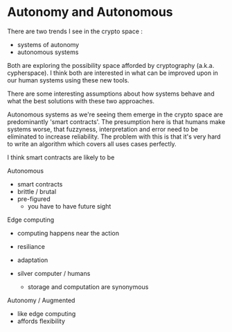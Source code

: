 # Autonomy and Autonomous

There are two trends I see in the crypto space :
  - systems of autonomy
  - autonomous systems

Both are exploring the possibility space afforded by cryptography (a.k.a. cypherspace).
I think both are interested in what can be improved upon in our human systems using these new tools.

There are some interesting assumptions about how systems behave and what the best solutions with these two approaches.

Autonomous systems as we're seeing them emerge in the crypto space are predominantly 'smart contracts'.
The presumption here is that humans make systems worse, that fuzzyness, interpretation and error need to be eliminated to increase reliability.
The problem with this is that it's very hard to write an algorithm which covers all uses cases perfectly.

I think smart contracts are likely to be 


Autonomous 
  - smart contracts
  - brittle / brutal
  - pre-figured
    - you have to have future sight


Edge computing
  - computing happens near the action
  - resiliance
  - adaptation

  - silver computer / humans
    - storage and computation are synonymous


Autonomy / Augmented
  - like edge computing
  - affords flexibility 




